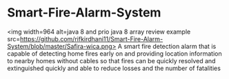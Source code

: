 # Smart-Fire-Alarm-System
<img width=964 alt=java 8 and prio java 8  array review example src=https://github.com/rifkirdhani11/Smart-Fire-Alarm-System/blob/master/Safira-wica.png>
A smart fire detection alarm that is capable of detecting home fires early on and providing location information to nearby homes without cables so that fires can be quickly resolved and extinguished quickly and able to reduce losses and the number of fatalities
